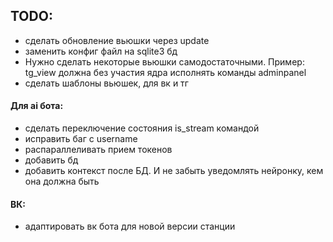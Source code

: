 ## TODO:
- сделать обновление вьюшки через update
- заменить конфиг файл на sqlite3 бд
- Нужно сделать некоторые вьюшки самодостаточными. Пример: tg_view должна без участия ядра исполнять команды adminpanel
- сделать шаблоны вьюшек, для вк и тг
#### Для ai бота:
- сделать переключение состояния is_stream командой
- исправить баг с username
- распараллеливать прием токенов
- добавить бд
- добавить контекст после БД. И не забыть уведомлять нейронку, кем она должна быть
#### ВК:
- адаптировать вк бота для новой версии станции
